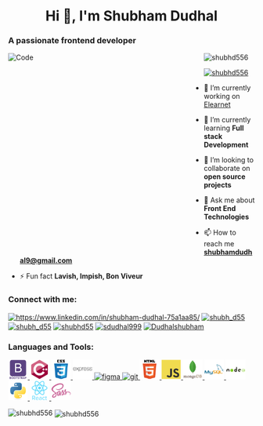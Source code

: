 <h1 align="center">Hi 👋, I'm Shubham Dudhal</h1>
<h3 style="margin-right:auto;margin-left:auto;">A passionate frontend developer</h3>

<img align="left" src="https://drive.google.com/uc?id=1m5SmE8VyelpiKqp5tH2DnGPs-4xRuUGI" alt="Code" width="400" height="400">

<p align="left"> <img src="https://komarev.com/ghpvc/?username=shubhd556&label=Profile%20views&color=0e75b6&style=flat" alt="shubhd556" /> </p>

<p align="left"> <a href="https://github.com/ryo-ma/github-profile-trophy"><img src="https://github-profile-trophy.vercel.app/?username=shubhd556" alt="shubhd556" /></a> </p>

- 🔭 I’m currently working on [Elearnet](https://github.com/shubhd556/ELearnet_MERN)

- 🌱 I’m currently learning **Full stack Development**

- 🤝 I’m looking to collaborate on **open source projects**

- 💬 Ask me about **Front End Technologies**

- 📫 How to reach me **shubhamdudhal9@gmail.com**

- ⚡ Fun fact **Lavish, Impish, Bon Viveur**

<h3 align="left">Connect with me:</h3>
<p align="left">
<a href="https://www.linkedin.com/in/shubham-dudhal-75a1aa85/" target="blank"><img align="center" src="https://raw.githubusercontent.com/rahuldkjain/github-profile-readme-generator/master/src/images/icons/Social/linked-in-alt.svg" alt="https://www.linkedin.com/in/shubham-dudhal-75a1aa85/" height="30" width="40" /></a>
<a href="https://instagram.com/shubh_d55" target="blank"><img align="center" src="https://raw.githubusercontent.com/rahuldkjain/github-profile-readme-generator/master/src/images/icons/Social/instagram.svg" alt="shubh_d55" height="30" width="40" /></a>
<a href="facebook.com/shubham.dudhal.98" target="blank"><img align="center" src="https://raw.githubusercontent.com/rahuldkjain/github-profile-readme-generator/master/src/images/icons/Social/facebook.svg" alt="shubh_d55" height="30" width="40" /></a>
<a href="https://www.codechef.com/users/shubhd55" target="blank"><img align="center" src="https://cdn.jsdelivr.net/npm/simple-icons@3.1.0/icons/codechef.svg" alt="shubhd55" height="30" width="40" /></a>
<a href="https://www.leetcode.com/sdudhal999" target="blank"><img align="center" src="https://raw.githubusercontent.com/rahuldkjain/github-profile-readme-generator/master/src/images/icons/Social/leet-code.svg" alt="sdudhal999" height="30" width="40" /></a>
<a href="https://twitter.com/DudhalShubham" target="blank"><img align="center" src="https://raw.githubusercontent.com/rahuldkjain/github-profile-readme-generator/master/src/images/icons/Social/twitter.svg" alt="Dudhalshubham" height="30" width="40" /></a>
</p>

<h3 align="left">Languages and Tools:</h3>
<p align="left"> <a href="https://getbootstrap.com" target="_blank"> <img src="https://raw.githubusercontent.com/devicons/devicon/master/icons/bootstrap/bootstrap-plain-wordmark.svg" alt="bootstrap" width="40" height="40"/> </a> <a href="https://www.w3schools.com/cpp/" target="_blank"> <img src="https://raw.githubusercontent.com/devicons/devicon/master/icons/cplusplus/cplusplus-original.svg" alt="cplusplus" width="40" height="40"/> </a> <a href="https://www.w3schools.com/css/" target="_blank"> <img src="https://raw.githubusercontent.com/devicons/devicon/master/icons/css3/css3-original-wordmark.svg" alt="css3" width="40" height="40"/> </a> <a href="https://expressjs.com" target="_blank"> <img src="https://raw.githubusercontent.com/devicons/devicon/master/icons/express/express-original-wordmark.svg" alt="express" width="40" height="40"/> </a> <a href="https://www.figma.com/" target="_blank"> <img src="https://www.vectorlogo.zone/logos/figma/figma-icon.svg" alt="figma" width="40" height="40"/> </a> <a href="https://git-scm.com/" target="_blank"> <img src="https://www.vectorlogo.zone/logos/git-scm/git-scm-icon.svg" alt="git" width="40" height="40"/> </a> <a href="https://www.w3.org/html/" target="_blank"> <img src="https://raw.githubusercontent.com/devicons/devicon/master/icons/html5/html5-original-wordmark.svg" alt="html5" width="40" height="40"/> </a> <a href="https://developer.mozilla.org/en-US/docs/Web/JavaScript" target="_blank"> <img src="https://raw.githubusercontent.com/devicons/devicon/master/icons/javascript/javascript-original.svg" alt="javascript" width="40" height="40"/> </a> <a href="https://www.mongodb.com/" target="_blank"> <img src="https://raw.githubusercontent.com/devicons/devicon/master/icons/mongodb/mongodb-original-wordmark.svg" alt="mongodb" width="40" height="40"/> </a> <a href="https://www.mysql.com/" target="_blank"> <img src="https://raw.githubusercontent.com/devicons/devicon/master/icons/mysql/mysql-original-wordmark.svg" alt="mysql" width="40" height="40"/> </a> <a href="https://nodejs.org" target="_blank"> <img src="https://raw.githubusercontent.com/devicons/devicon/master/icons/nodejs/nodejs-original-wordmark.svg" alt="nodejs" width="40" height="40"/> </a> <a href="https://www.python.org" target="_blank"> <img src="https://raw.githubusercontent.com/devicons/devicon/master/icons/python/python-original.svg" alt="python" width="40" height="40"/> </a> <a href="https://reactjs.org/" target="_blank"> <img src="https://raw.githubusercontent.com/devicons/devicon/master/icons/react/react-original-wordmark.svg" alt="react" width="40" height="40"/> </a> <a href="https://sass-lang.com" target="_blank"> <img src="https://raw.githubusercontent.com/devicons/devicon/master/icons/sass/sass-original.svg" alt="sass" width="40" height="40"/> </a> </p>

<p><img align="left" src="https://github-readme-stats.vercel.app/api/top-langs?username=shubhd556&show_icons=true&locale=en&layout=compact" alt="shubhd556" /></p>

<p>&nbsp;<img align="center" src="https://github-readme-stats.vercel.app/api?username=shubhd556&show_icons=true&locale=en" alt="shubhd556" /></p>
